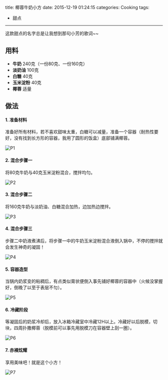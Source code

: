 title: 椰蓉牛奶小方
date: 2015-12-19 01:24:15
categories: Cooking
tags:
 - 甜点
---

这款甜点的名字总是让我想到那句小芳的歌词~~

## 用料

* **牛奶** 240克（一份80克、一份160克）
* **淡奶油** 100克
* **白糖** 40克
* **玉米淀粉** 40克
* **椰蓉** 适量


## 做法

#### 1. 准备材料
准备好所有材料，若不喜欢甜味太重，白糖可以减量，准备一个容器（耐热性要好，没有找到长方形的容器，我用了圆形的饭盒）底部铺满椰蓉。

![P1](P1.jpg)

#### 2. 混合步骤一
将80克牛奶与40克玉米淀粉混合，搅拌均匀。

![P2](P2.jpg)

#### 3. 混合步骤二
将160克牛奶与淡奶油、白糖混合加热，边加热边搅拌。

![P3](P3.jpg)

#### 4. 混合步骤三
步骤二中奶液煮沸后，将步骤一中的牛奶玉米淀粉混合液倒入锅中，不停的搅拌就会发生神奇的凝固！

![P4](P4.jpg)

#### 5. 容器造型
当锅内奶浆变的粘稠后，有点类似膏状便倒入事先铺好椰蓉的容器中（火候没掌握好，倒晚了以至于表层不匀）。

![P5](P5.jpg)

#### 6. 冷藏阶段
等凝固后的奶浆冷却后，放入冰箱冷藏室中冷藏12H以上。冷藏好以后脱模，切块，四周扑撒椰蓉（脱模前可以事先用脱模刀在容器壁上刮一圈）。

![P6](P6.jpg)

#### 7. 赤裸炫耀
享用美味吧！就是这个小方！

![P7](P7.jpg)